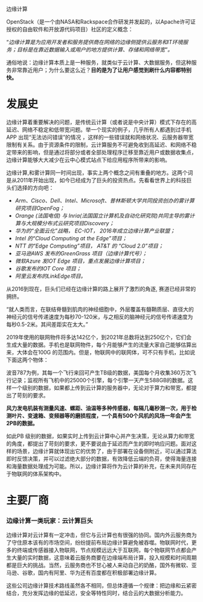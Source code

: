 边缘计算

OpenStack（是一个由NASA和Rackspace合作研发并发起的，以Apache许可证授权的自由软件和开放源代码项目）社区的定义概念：

“*边缘计算是为应用开发者和服务提供商在网络的边缘侧提供云服务和IT环境服务；目标是在靠近数据输入或用户的地方提供计算、存储和网络带宽”。*

通俗地说：边缘计算本质上是一种服务，就类似于云计算、大数据服务，但这种服务非常靠近用户；为什么要这么近？**目的是为了让用户感觉到刷什么内容都特别快。**

# 发展史

边缘计算着重要解决的问题，是传统云计算（或者说是中央计算）模式下存在的高延迟、网络不稳定和低带宽问题。举一个现实的例子，几乎所有人都遇到过手机APP 出现“无法访问错误”的情况 ，这样的一些错误就和网络状况、云服务器带宽限制有关系。由于资源条件的限制，云计算服务不可避免收到高延迟、和网络不稳定带来的影响，但是通过将部分或者全部处理程序迁移至靠近用户或数据收集点，边缘计算能够大大减少在云中心模式站点下给应用程序所带来的影响。

边缘计算,和雾计算同一时间出现，事实上两个概念之间有重叠的地方。这两个词是从2011年开始出现，如今已经成为了巨头的投资热点。先看看世界上的科技巨头们选择的方向吧：

* *Arm、Cisco、Dell、Intel、Microsoft、普林斯顿大学共同投资创办的雾计算研究项目OpenFog；*
* *Orange (法国电信) 与 Inria(法国国立计算机及自动化研究院)共同主导的雾计算与大规模分布式云研究项目Discovery；*
* *华为的“全面云化”战略， EC-IOT， 2016年成立边缘计算产业联盟；*
* *Intel 的“Cloud Computing at the Edge”项目；*
* *NTT 的“Edge Computing”项目， AT&T 的 “Cloud 2.0”项目；*
* *亚马逊AWS 发布的GreenGrass 项目（边缘计算代号）；*
* *微软Azure 发IOT Edge 项目，重点发展边缘计算项目；*
* *谷歌发布的IOT Core 项目；*
* *阿里云发布的LinkEdge项目。*

从2016到现在，巨头们已经在边缘计算的路上展开了激烈的角逐, 赛道已经非常的拥挤。

“就人类而言，在联结脊髓到肌肉的神经细胞中，外层覆盖有髓鞘质层、直径大的神经元的信号传递速度为每秒70-120米，与之相反的脑神经元的信号传递速度为每秒0.5-2米。其间差距实在太大。”

2019年使用的联网物件将多达142亿个，到2021年总数将达到250亿个，它们会生成大量的数据。手机也是联网物件，每个月能够产生的流量大家自己能够估算出来，大体会在100G 的范围内。但是，物联网中的联网体，可不只有手机，比如说下面这两个物体：

波音787为例，其每一个飞行来回可产生TB级的数据，美国每个月收集360万次飞行记录；监视所有飞机中的25000个引擎，每个引擎一天产生588GB的数据。这样一个级别的数据，如果都上传到云计算的服务器中，无论对于算力和带宽，都提出了苛刻的要求。

**风力发电机装有测量风速、螺距、油温等多种传感器，每隔几毫秒测一次，用于检测叶片、变速箱、变频器等的磨损程度，一个具有500个风机的风场一年会产生2PB的数据。**

如此PB 级别的数据，如果实时上传到云计算中心并产生决策，无论从算力和带宽的角度，都提出了苛刻的要求，更不要说由于延迟而产生的即时响应问题。面对这样的场景，边缘计算就体现出它的优势了，由于部署在设备侧附近，可以通过算法即时反馈决策，并可以过滤绝大部分的数据，有效降低云端的负荷，使得海量连接和海量数据处理成为可能。所以，边缘计算将作为云计算的补充，在未来共同存在于物联网的体系架构中。

# 主要厂商

### 边缘计算一类玩家：云计算巨头

边缘计算对云计算有一定冲击，但它与云计算也有很强的协同。国内外云服务商为了守住原本该有的市场空间，纷纷提前布局边缘计算避免被吞噬。物联网时代，更多的终端或传感器接入物联网，节点规模远远大于互联网，每个物联网节点都会产生大量的实时数据，这意味着云服务商要在边缘端布局计算，投入规模和时间周期都是巨大的挑战。当然，云服务商也不甘心被人来动自己的奶酪，国外有微软、亚马逊、谷歌，国内有阿里、华为还有百度都在积极部署边缘计算。

这些公司边缘计算技术路线虽然各不相同，但总体遵循一个规律：把边缘和云紧密结合，充分发挥边缘的低延迟，安全等特性同时，结合云的大数据分析能力。
